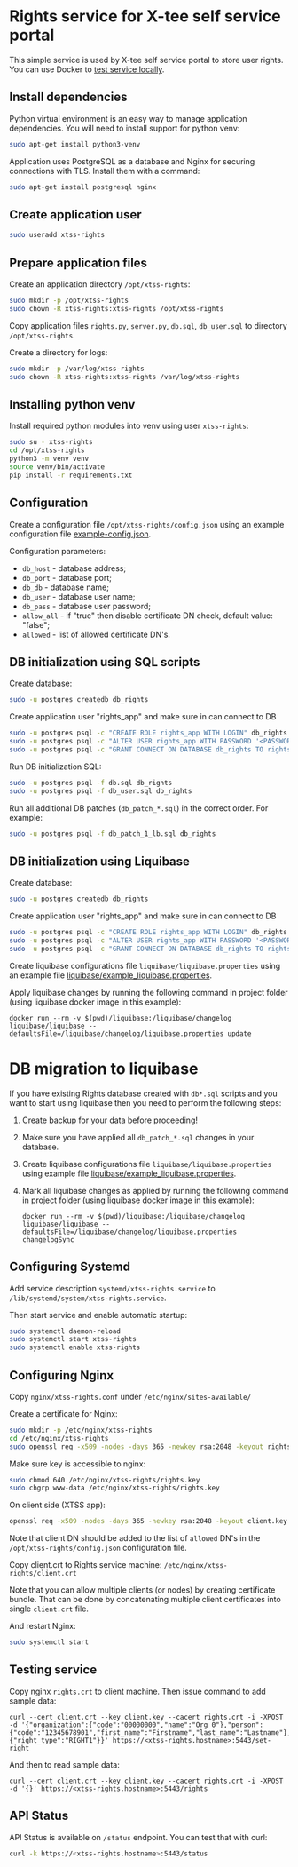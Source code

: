 # Rights service for X-tee self service portal

This simple service is used by X-tee self service portal to store user rights. You can use Docker to [test service locally](local/README.md).

## Install dependencies

Python virtual environment is an easy way to manage application dependencies. You will need to install support for python venv:
```bash
sudo apt-get install python3-venv
```

Application uses PostgreSQL as a database and Nginx for securing connections with TLS. Install them with a command:
```bash
sudo apt-get install postgresql nginx
```

## Create application user

```bash
sudo useradd xtss-rights
```

## Prepare application files

Create an application directory `/opt/xtss-rights`:
```bash
sudo mkdir -p /opt/xtss-rights
sudo chown -R xtss-rights:xtss-rights /opt/xtss-rights
```

Copy application files `rights.py`, `server.py`, `db.sql`, `db_user.sql` to directory `/opt/xtss-rights`.

Create a directory for logs:
```bash
sudo mkdir -p /var/log/xtss-rights
sudo chown -R xtss-rights:xtss-rights /var/log/xtss-rights
```

## Installing python venv

Install required python modules into venv using user `xtss-rights`:
```bash
sudo su - xtss-rights
cd /opt/xtss-rights
python3 -m venv venv
source venv/bin/activate
pip install -r requirements.txt
```

## Configuration

Create a configuration file `/opt/xtss-rights/config.json` using an example configuration file [example-config.json](example-config.json).

Configuration parameters:
* `db_host` - database address;
* `db_port` - database port;
* `db_db` - database name;
* `db_user` - database user name;
* `db_pass` - database user password;
* `allow_all` - if "true" then disable certificate DN check, default value: "false";
* `allowed` - list of allowed certificate DN's.

## DB initialization using SQL scripts

Create database:
```bash
sudo -u postgres createdb db_rights
```

Create application user "rights_app" and make sure in can connect to DB
```bash
sudo -u postgres psql -c "CREATE ROLE rights_app WITH LOGIN" db_rights
sudo -u postgres psql -c "ALTER USER rights_app WITH PASSWORD '<PASSWORD>'" db_rights
sudo -u postgres psql -c "GRANT CONNECT ON DATABASE db_rights TO rights_app" db_rights
```

Run DB initialization SQL:
```bash
sudo -u postgres psql -f db.sql db_rights
sudo -u postgres psql -f db_user.sql db_rights
```

Run all additional DB patches (`db_patch_*.sql`) in the correct order. For example:
```bash
sudo -u postgres psql -f db_patch_1_lb.sql db_rights
```

## DB initialization using Liquibase

Create database:
```bash
sudo -u postgres createdb db_rights
```

Create application user "rights_app" and make sure in can connect to DB
```bash
sudo -u postgres psql -c "CREATE ROLE rights_app WITH LOGIN" db_rights
sudo -u postgres psql -c "ALTER USER rights_app WITH PASSWORD '<PASSWORD>'" db_rights
sudo -u postgres psql -c "GRANT CONNECT ON DATABASE db_rights TO rights_app" db_rights
```

Create liquibase configurations file `liquibase/liquibase.properties` using an example file [liquibase/example_liquibase.properties](liquibase/example_liquibase.properties).

Apply liquibase changes by running the following command in project folder (using liquibase docker image in this example):
```
docker run --rm -v $(pwd)/liquibase:/liquibase/changelog liquibase/liquibase --defaultsFile=/liquibase/changelog/liquibase.properties update
```

# DB migration to liquibase

If you have existing Rights database created with `db*.sql` scripts and you want to start using liquibase then you need to perform the following steps:

1) Create backup for your data before proceeding!

2) Make sure you have applied all `db_patch_*.sql` changes in your database.

3) Create liquibase configurations file `liquibase/liquibase.properties` using example file [liquibase/example_liquibase.properties](liquibase/example_liquibase.properties).

4) Mark all liquibase changes as applied by running the following command in project folder (using liquibase docker image in this example):
   ```
   docker run --rm -v $(pwd)/liquibase:/liquibase/changelog liquibase/liquibase --defaultsFile=/liquibase/changelog/liquibase.properties changelogSync
   ```

## Configuring Systemd

Add service description `systemd/xtss-rights.service` to `/lib/systemd/system/xtss-rights.service`.

Then start service and enable automatic startup:
```bash
sudo systemctl daemon-reload
sudo systemctl start xtss-rights
sudo systemctl enable xtss-rights
```

## Configuring Nginx

Copy `nginx/xtss-rights.conf` under `/etc/nginx/sites-available/`

Create a certificate for Nginx:
```bash
sudo mkdir -p /etc/nginx/xtss-rights
cd /etc/nginx/xtss-rights
sudo openssl req -x509 -nodes -days 365 -newkey rsa:2048 -keyout rights.key -out rights.crt
```

Make sure key is accessible to nginx:
```bash
sudo chmod 640 /etc/nginx/xtss-rights/rights.key
sudo chgrp www-data /etc/nginx/xtss-rights/rights.key
```

On client side (XTSS app):
```bash
openssl req -x509 -nodes -days 365 -newkey rsa:2048 -keyout client.key -out client.crt 
```

Note that client DN should be added to the list of `allowed` DN's in the `/opt/xtss-rights/config.json` configuration file.

Copy client.crt to Rights service machine: `/etc/nginx/xtss-rights/client.crt`

Note that you can allow multiple clients (or nodes) by creating certificate bundle. That can be done by concatenating multiple client certificates into single `client.crt` file.

And restart Nginx:
```bash
sudo systemctl start
```

## Testing service

Copy nginx `rights.crt` to client machine. Then issue command to add sample data:
```
curl --cert client.crt --key client.key --cacert rights.crt -i -XPOST -d '{"organization":{"code":"00000000","name":"Org 0"},"person":{"code":"12345678901","first_name":"Firstname","last_name":"Lastname"},"right":{"right_type":"RIGHT1"}}' https://<xtss-rights.hostname>:5443/set-right
```

And then to read sample data:
```
curl --cert client.crt --key client.key --cacert rights.crt -i -XPOST -d '{}' https://<xtss-rights.hostname>:5443/rights
```

## API Status

API Status is available on `/status` endpoint. You can test that with curl:
```bash
curl -k https://<xtss-rights.hostname>:5443/status
```
